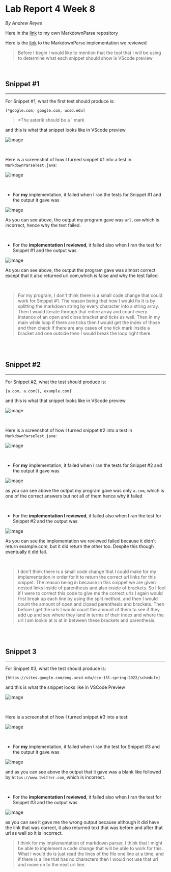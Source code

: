# Lab Report 4 Week 8
*By Andrew Reyes*

Here in the [link](https://github.com/KingAndrew3000/markdown-parser) to my own MarkdownParse repository

Here is the [link](https://github.com/kcyy127/markdown-parser) to the MarkdownParse implementation we reviewed

>Before I begin I would like to mention that the tool that I will be using to determine what each snippet should show is 
VScode preview

<br/>


## Snippet #1
___


For Snippet #1, what the first test should produce is:

`[*google.com, google.com, ucsd.edu]`

>*The asterik should be a ` mark

and this is what that snippet looks like in VScode preview

![image](labreport4_1.png)

<br/>

Here is a screenshot of how I turned snippet #1 into a test in `MarkdownParseTest.java`:

![image](labreport4_2.png)

<br/>

* For **my** implementation, it failed when I ran the tests for Snippet #1 and the output it gave was

![image](labreport4_3.png)

As you can see above, the output my program gave was `url.com` which is incorrect, hence why the test failed.

<br/>

* For the **implementation I reviewed**, it failed also when I ran the test for Snippet #1 and the output was 

![image](labreport4_4.png)

As you can see above, the output the program gave was almost correct except that it also returned url.com,which is false and why the test failed.

<br/>

> For my program, I don't think there is a small code change that could work for Snippet #1. The reason being that how I 
would fix it is by splitting the markdown string by every character into a string array. Then I would iterate through that entire array and count every instance of an open and close bracket and ticks as well. Then in my main while loop if 
there are ticks then I would get the index of those and then check if there are any cases of one tick mark inside a bracket and one outside then I would break the loop right there.

\
<br/>

## Snippet #2
___

For Snippet #2, what the test should produce is:

`[a.com, a.com((, example.com]`

and this is what that snippet looks like in VScode preview

![image](labreport4_5.png)

<br/>

Here is a screenshot of how I turned snippet #2 into a test in `MarkdownParseTest.java`:

![image](labreport4_7.png)

<br/>

* For **my** implementation, it failed when I ran the tests for Snippet #2 and the output it gave was

![image](labreport4_6.png)

as you can see above the output my program gave was only `a.com`, which is one of the correct answers but not all of them 
hence why it failed

<br/>

* For the **implementation I reviewed**, it failed also when I ran the test for Snippet #2 and the output was 

![image](labreport4_8.png)

As you can see the implementation we reviewed failed because it didn't return example.com, but it did return the other too. Despite this though eventually it did fail.

<br/>

> I don't think there is a small code change that I could make for my implementation in order for it to return the correct url links for this snippet. The reason being in because in this snippet we are given nested links inside of parenthesis and also inside of brackets. So I feel if I were to correct this code to give me the correct urls I again would first break up each line by using the split method, and then I would count the amount of open and closed parenthesis and brackets. Then before I get the urls I would count the amount of them to see if they add up and see where they land in terms of their index and where the url I am lookin at is at in between these brackets and parenthesis.

\
<br/>

## Snippet 3
___

For Snippet #3, what the test should produce is:


`[https://sites.google.com/eng.ucsd.edu/cse-15l-spring-2022/schedule]`

and this is what the snippet looks like in VSCode Preview

![image](labreport4_9.png)

<br/>

Here is a screenshot of how I turned snippet #3 into a test:

![image](labreport4_11.png)

<br/>


* For **my** implementation, it failed when I ran the test for Snippet #3 and the output it gave was 

![image](labreport4_12.png)

and as you can see above the output that it gave was a blank like followed by `https://www.twitter.com`, which is incorrect.

<br/>

* For the **implementation I reviewed**, it failed also when I ran the test for Snippet #3 and the output was 

![image](labreport4_13.png)

as you can see it gave me the wrong output because although it did have the link that was correct, it also returned text that was before and after that url as well so it is incorrect. 

> I think for my implementation of markdown parser, I think that I might be able to implement a code change that will be able to work for this. What I would do is just read the lines of the file one line at a time, and if there is a line that has no characters then I would not use that url and move on to the next url line. 



